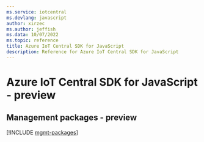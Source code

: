 ```yaml
---
ms.service: iotcentral
ms.devlang: javascript
author: xirzec
ms.author: jeffish
ms.data: 10/07/2022
ms.topic: reference
title: Azure IoT Central SDK for JavaScript
description: Reference for Azure IoT Central SDK for JavaScript
---
```

# Azure IoT Central SDK for JavaScript - preview

## Management packages - preview
[!INCLUDE [mgmt-packages](iot-central-mgmt-index.md)]